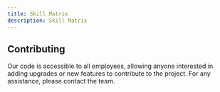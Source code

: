 ```yaml
---
title: Skill Matrix
description: Skill Matrix
---
```

## Contributing

Our code is accessible to all employees, allowing anyone interested in adding upgrades or new features to contribute to the project. For any assistance, please contact the team.
